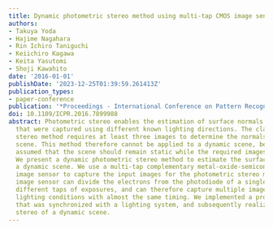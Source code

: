 ```yaml
---
title: Dynamic photometric stereo method using multi-tap CMOS image sensor
authors:
- Takuya Yoda
- Hajime Nagahara
- Rin Ichiro Taniguchi
- Keiichiro Kagawa
- Keita Yasutomi
- Shoji Kawahito
date: '2016-01-01'
publishDate: '2023-12-25T01:39:59.261413Z'
publication_types:
- paper-conference
publication: '*Proceedings - International Conference on Pattern Recognition*'
doi: 10.1109/ICPR.2016.7899988
abstract: Photometric stereo enables the estimation of surface normals from images
  that were captured using different known lighting directions. The classical photometric
  stereo method requires at least three images to determine the normals of a given
  scene. This method therefore cannot be applied to a dynamic scene, because it is
  assumed that the scene should remain static while the required images are captured.
  We present a dynamic photometric stereo method to estimate the surface normals in
  a dynamic scene. We use a multi-tap complementary metal-oxide-semiconductor (CMOS)
  image sensor to capture the input images for the photometric stereo method. The
  image sensor can divide the electrons from the photodiode of a single pixel into
  different taps of exposures, and can therefore capture multiple images under different
  lighting conditions with almost the same timing. We implemented a prototype camera
  that was synchronized with a lighting system, and subsequently realized photometric
  stereo of a dynamic scene.
---
```

